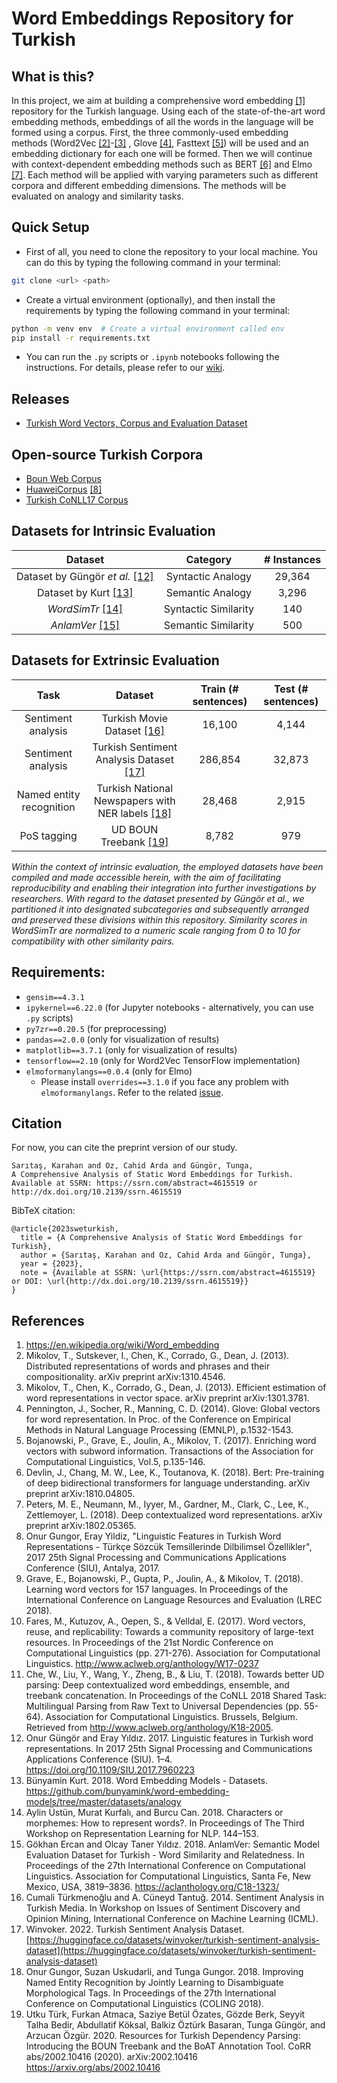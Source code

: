 # Word Embeddings Repository for Turkish

## What is this?

In this project, we aim at building a comprehensive word embedding [\[1\]](https://en.wikipedia.org/wiki/Word_embedding) repository for the Turkish language. Using each of the state-of-the-art word embedding methods, embeddings of all the words in the language will be formed using a corpus. First, the three commonly-used embedding methods (Word2Vec [\[2\]](https://arxiv.org/abs/1310.4546)-[\[3\]](https://arxiv.org/abs/1301.3781) , Glove [\[4\]](https://nlp.stanford.edu/pubs/glove.pdf), Fasttext [\[5\]](https://arxiv.org/abs/1607.04606)) will be used and an embedding dictionary for each one will be formed. Then we will continue with context-dependent embedding methods such as BERT [\[6\]](https://arxiv.org/abs/1810.04805) and Elmo [\[7\]](https://arxiv.org/abs/1802.05365). Each method will be applied with varying parameters such as different corpora and different embedding dimensions. The methods will be evaluated on analogy and similarity tasks.

## Quick Setup
* First of all, you need to clone the repository to your local machine. You can do this by typing the following command in your terminal:
```bash
git clone <url> <path>
```
* Create a virtual environment (optionally), and then install the requirements by typing the following command in your terminal:
```bash
python -m venv env  # Create a virtual environment called env
pip install -r requirements.txt
```
* You can run the `.py` scripts or `.ipynb` notebooks following the instructions. For details, please refer to our [wiki](https://github.com/Turkish-Word-Embeddings/Word-Embeddings-Repository-for-Turkish/wiki).


## Releases
* [Turkish Word Vectors, Corpus and Evaluation Dataset](https://github.com/Turkish-Word-Embeddings/Word-Embeddings-Repository-for-Turkish/releases/tag/v1.0.0)

## Open-source Turkish Corpora
* [Boun Web Corpus](https://tulap.cmpe.boun.edu.tr/entities/corpus/c9f404aa-64da-4be5-a173-99b141bde7bd)
* [HuaweiCorpus](https://github.com/onurgu/linguistic-features-in-turkish-word-representations/releases/tag/v1.0) [\[8\]](https://www.cmpe.boun.edu.tr/~onurgu/publication/gungor-2017-linguistic/gungor-2017-linguistic.pdf)
* [Turkish CoNLL17 Corpus]( http://vectors.nlpl.eu/repository/)

## Datasets for Intrinsic Evaluation

| Dataset                                                      | Category            | \# Instances |
|:--------------------------------------------------------------:|:---------------------:|:--------------:|
| Dataset by Güngör *et al.* [\[12\]](https://ieeexplore.ieee.org/document/7960223/)                            | Syntactic Analogy  | 29,364       |
| Dataset by Kurt [\[13\]](https://github.com/bunyamink/word-embedding-models/tree/master/datasets/analogy)                                            | Semantic Analogy   | 3,296        |
| *WordSimTr* [\[14\]](https://wlv.openrepository.com/handle/2436/623576)                                                 | Syntactic Similarity | 140          |
| *AnlamVer* [\[15\]](https://aclanthology.org/C18-1323/)                                                  | Semantic Similarity | 500          |


## Datasets for Extrinsic Evaluation

| Task                   | Dataset                                      | Train (\# sentences) | Test (\# sentences) |
|:------------------------:|:----------------------------------------------:|:----------------------:|:---------------------:|
| Sentiment analysis     | Turkish Movie Dataset  [\[16\]](https://www.researchgate.net/publication/269634534_Sentiment_Analysis_in_Turkish_Media)                 | 16,100               | 4,144               |
| Sentiment analysis     | Turkish Sentiment Analysis Dataset  [\[17\]](https://huggingface.co/datasets/winvoker/turkish-sentiment-analysis-dataset)      | 286,854              | 32,873              |
| Named entity recognition | Turkish National Newspapers with NER labels  [\[18\]](https://aclanthology.org/C18-1177/)  | 28,468               | 2,915               |
| PoS tagging            | UD BOUN Treebank  [\[19\]](https://arxiv.org/abs/2002.10416)                       | 8,782                | 979                 |

*Within the context of intrinsic evaluation, the employed datasets have been compiled and made accessible herein, with the aim of facilitating reproducibility and enabling their integration into further investigations by researchers. With regard to the dataset presented by Güngör et al., we partitioned it into designated subcategories and subsequently arranged and preserved these divisions within this repository. Similarity scores in *WordSimTr* are normalized to a numeric scale ranging from 0 to 10 for compatibility with other similarity pairs.*


## Requirements:

* `gensim==4.3.1` 
* `ipykernel==6.22.0` (for Jupyter notebooks - alternatively, you can use `.py` scripts)
* `py7zr==0.20.5` (for preprocessing)
* `pandas==2.0.0` (only for visualization of results)
* `matplotlib==3.7.1` (only for visualization of results)
* `tensorflow==2.10` (only for Word2Vec TensorFlow implementation)
* `elmoformanylangs==0.0.4` (only for Elmo)
    * Please install `overrides==3.1.0` if you face any problem with `elmoformanylangs`. Refer to the related [issue](https://github.com/HIT-SCIR/ELMoForManyLangs/issues/100).

## Citation
For now, you can cite the preprint version of our study. 
```
Sarıtaş, Karahan and Oz, Cahid Arda and Güngör, Tunga,
A Comprehensive Analysis of Static Word Embeddings for Turkish.
Available at SSRN: https://ssrn.com/abstract=4615519 or http://dx.doi.org/10.2139/ssrn.4615519
```
$\text{BibTeX}$ citation:
```
@article{2023sweturkish,
  title = {A Comprehensive Analysis of Static Word Embeddings for Turkish},
  author = {Sarıtaş, Karahan and Oz, Cahid Arda and Güngör, Tunga},
  year = {2023},
  note = {Available at SSRN: \url{https://ssrn.com/abstract=4615519} or DOI: \url{http://dx.doi.org/10.2139/ssrn.4615519}}
}
```

## References
1. https://en.wikipedia.org/wiki/Word_embedding
2. Mikolov, T., Sutskever, I., Chen, K., Corrado, G., Dean, J. (2013). Distributed representations of words and phrases and their compositionality. arXiv preprint arXiv:1310.4546.
3. Mikolov, T., Chen, K., Corrado, G., Dean, J. (2013). Efficient estimation of word representations in vector space. arXiv preprint arXiv:1301.3781.
4. Pennington, J., Socher, R., Manning, C. D. (2014). Glove: Global vectors for word representation. In Proc. of the Conference on Empirical Methods in Natural Language Processing (EMNLP), p.1532-1543.
5. Bojanowski, P., Grave, E., Joulin, A., Mikolov, T. (2017). Enriching word vectors with subword information. Transactions of the Association for Computational Linguistics, Vol.5, p.135-146.
6. Devlin, J., Chang, M. W., Lee, K., Toutanova, K. (2018). Bert: Pre-training of deep bidirectional transformers for language understanding. arXiv preprint arXiv:1810.04805.
7. Peters, M. E., Neumann, M., Iyyer, M., Gardner, M., Clark, C., Lee, K., Zettlemoyer, L. (2018). Deep contextualized word representations. arXiv preprint arXiv:1802.05365.
8. Onur Gungor, Eray Yildiz, "Linguistic Features in Turkish Word Representations - Türkçe Sözcük Temsillerinde Dilbilimsel Özellikler", 2017 25th Signal Processing and Communications Applications Conference (SIU), Antalya, 2017.
9. Grave, E., Bojanowski, P., Gupta, P., Joulin, A., & Mikolov, T. (2018). Learning word vectors for 157 languages. In Proceedings of the International Conference on Language Resources and Evaluation (LREC 2018).
10. Fares, M., Kutuzov, A., Oepen, S., & Velldal, E. (2017). Word vectors, reuse, and replicability: Towards a community repository of large-text resources. In Proceedings of the 21st Nordic Conference on Computational Linguistics (pp. 271-276). Association for Computational Linguistics. http://www.aclweb.org/anthology/W17-0237
11. Che, W., Liu, Y., Wang, Y., Zheng, B., & Liu, T. (2018). Towards better UD parsing: Deep contextualized word embeddings, ensemble, and treebank concatenation. In Proceedings of the CoNLL 2018 Shared Task: Multilingual Parsing from Raw Text to Universal Dependencies (pp. 55-64). Association for Computational Linguistics. Brussels, Belgium. Retrieved from http://www.aclweb.org/anthology/K18-2005.
12. Onur Güngör and Eray Yıldız. 2017. Linguistic features in Turkish word representations. In 2017 25th Signal Processing and Communications
Applications Conference (SIU). 1–4. https://doi.org/10.1109/SIU.2017.7960223
13. Bünyamin Kurt. 2018. Word Embedding Models - Datasets. https://github.com/bunyamink/word-embedding-models/tree/master/datasets/analogy
14. Aylin Üstün, Murat Kurfalı, and Burcu Can. 2018. Characters or morphemes: How to represent words?. In Proceedings of The Third
Workshop on Representation Learning for NLP. 144–153.
15. Gökhan Ercan and Olcay Taner Yıldız. 2018. AnlamVer: Semantic Model Evaluation Dataset for Turkish - Word Similarity and Relatedness.
In Proceedings of the 27th International Conference on Computational Linguistics. Association for Computational Linguistics, Santa Fe,
New Mexico, USA, 3819–3836. https://aclanthology.org/C18-1323/
16. Cumali Türkmenoğlu and A. Cüneyd Tantuğ. 2014. Sentiment Analysis in Turkish Media. In Workshop on Issues of Sentiment Discovery and Opinion Mining, International Conference on Machine Learning (ICML).
17. Winvoker. 2022. Turkish Sentiment Analysis Dataset. [https://huggingface.co/datasets/winvoker/turkish-sentiment-analysis-dataset](https://huggingface.co/datasets/winvoker/turkish-sentiment-analysis-dataset)
18. Onur Gungor, Suzan Uskudarli, and Tunga Gungor. 2018. Improving Named Entity Recognition by Jointly Learning to Disambiguate Morphological Tags. In Proceedings of the 27th International Conference on Computational Linguistics (COLING 2018).
19. Utku Türk, Furkan Atmaca, Saziye Betül Özates, Gözde Berk, Seyyit Talha Bedir, Abdullatif Köksal, Balkiz Öztürk Basaran, Tunga Güngör, and Arzucan Özgür. 2020. Resources for Turkish Dependency Parsing: Introducing the BOUN Treebank and the BoAT Annotation Tool. CoRR abs/2002.10416 (2020). arXiv:2002.10416 https://arxiv.org/abs/2002.10416
